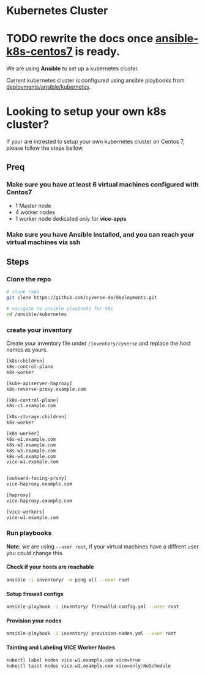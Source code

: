 # Kubernetes Cluster 

# TODO rewrite the docs once [ansible-k8s-centos7](https://github.com/cyverse-austria/ansible-k8s-centos7) is ready.

We are using **Ansible** to set up a kubernetes cluster.

Current kubernetes cluster is configured using ansible playbooks from [deployments/ansible/kubernetes](https://github.com/cyverse-de/deployments/tree/main/ansible/kubernetes).

# Looking to setup your own k8s cluster?

If your are intrested to setup your own kubernetes cluster on Centos 7, please follow the steps bellow.

## Preq

### Make sure you have at least **6** virtual machines configured with Centos7

* 1 Master node
* 4 worker nodes
* 1 worker node dedicated only for **vice-apps**

### Make sure you have Ansible installed, and you can reach your virtual machines via ssh

## Steps

### Clone the repo

```bash
# clone repo
git clone https://github.com/cyverse-de/deployments.git

# navigate to ansible playbooks for k8s
cd /ansible/kubernetes

```

### create your inventory

Create your inventory file under `/inventory/cyverse` and replace the host names as yours.
```bash
[k8s:children]
k8s-control-plane
k8s-worker

[kube-apiserver-haproxy]
k8s-reverse-proxy.example.com

[k8s-control-plane]
k8s-c1.example.com

[k8s-storage:children]
k8s-worker

[k8s-worker]
k8s-w1.example.com
k8s-w2.example.com
k8s-w3.example.com
k8s-w4.example.com
vice-w1.example.com


[outward-facing-proxy]
vice-haproxy.example.com

[haproxy]
vice-haproxy.example.com

[vice-workers]
vice-w1.example.com
```

### Run playbooks
**Note:** we are using `--user root`, if your virtual machines have a diffrent user you could change this.

#### Check if your hosts are reachable

```bash
ansible -i inventory/ -m ping all --user root
```

#### Setup firewall configs

```bash
ansible-playbook -i inventory/ firewalld-config.yml --user root
```

#### Provision your nodes

```bash
ansible-playbook -i inventory/ provision-nodes.yml --user root
```

#### Tainting and Labeling VICE Worker Nodes

```bash
kubectl label nodes vice-w1.example.com vice=true
kubectl taint nodes vice-w1.example.com vice=only:NoSchedule
```
